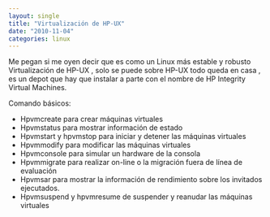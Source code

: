 ```yaml
---
layout: single
title: "Virtualización de HP-UX"
date: "2010-11-04"
categories: linux
---
```


Me pegan si me oyen decir que es como un Linux más estable y robusto Virtualización de HP-UX , solo se puede sobre HP-UX todo queda en casa , es un depot que hay que instalar a parte con el nombre de HP Integrity Virtual Machines.

Comando básicos:

- Hpvmcreate para crear máquinas virtuales
- Hpvmstatus para mostrar información de estado
- Hpvmstart y hpvmstop para iniciar y detener las máquinas virtuales
- Hpvmmodify para modificar las máquinas virtuales
- Hpvmconsole para simular un hardware de la consola
- Hpvmmigrate para realizar on-line o la migración fuera de línea de evaluación
- Hpvmsar para mostrar la información de rendimiento sobre los invitados ejecutados.
- Hpvmsuspend y hpvmresume de suspender y reanudar las máquinas virtuales
